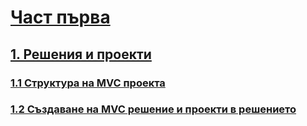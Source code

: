 # [Част първа]()
## [1. Решения и проекти](https://github.com/vakovsky/11/tree/main/mvc)
### [1.1 Структура на MVC проекта](https://github.com/vakovsky/11/blob/main/mvc/Solution.png)
### [1.2 Създаване на MVC решение и проекти в решението](https://github.com/vakovsky/11/blob/main/mvc/projects.pdf)
